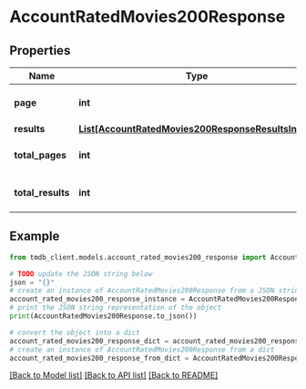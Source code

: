 # AccountRatedMovies200Response


## Properties

Name | Type | Description | Notes
------------ | ------------- | ------------- | -------------
**page** | **int** |  | [optional] [default to 0]
**results** | [**List[AccountRatedMovies200ResponseResultsInner]**](AccountRatedMovies200ResponseResultsInner.md) |  | [optional] 
**total_pages** | **int** |  | [optional] [default to 0]
**total_results** | **int** |  | [optional] [default to 0]

## Example

```python
from tmdb_client.models.account_rated_movies200_response import AccountRatedMovies200Response

# TODO update the JSON string below
json = "{}"
# create an instance of AccountRatedMovies200Response from a JSON string
account_rated_movies200_response_instance = AccountRatedMovies200Response.from_json(json)
# print the JSON string representation of the object
print(AccountRatedMovies200Response.to_json())

# convert the object into a dict
account_rated_movies200_response_dict = account_rated_movies200_response_instance.to_dict()
# create an instance of AccountRatedMovies200Response from a dict
account_rated_movies200_response_from_dict = AccountRatedMovies200Response.from_dict(account_rated_movies200_response_dict)
```
[[Back to Model list]](../README.md#documentation-for-models) [[Back to API list]](../README.md#documentation-for-api-endpoints) [[Back to README]](../README.md)



